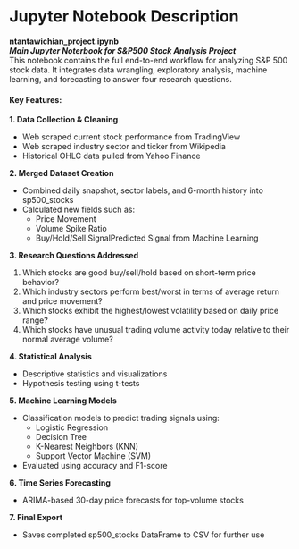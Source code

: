 # Jupyter Notebook Description

**ntantawichian_project.ipynb**  
_**Main Jupyter Noterbook for S&P500 Stock Analysis Project**_  
This notebook contains the full end-to-end workflow for analyzing S&P 500 stock data. It integrates data wrangling, exploratory analysis, machine learning, and forecasting to answer four research questions.

#### Key Features:
**1. Data Collection & Cleaning**
- Web scraped current stock performance from TradingView
- Web scraped industry sector and ticker from Wikipedia
- Historical OHLC data pulled from Yahoo Finance

**2. Merged Dataset Creation**
- Combined daily snapshot, sector labels, and 6-month history into sp500_stocks
- Calculated new fields such as:
    - Price Movement
    - Volume Spike Ratio
    - Buy/Hold/Sell SignalPredicted Signal from Machine Learning
 
**3. Research Questions Addressed**
1. Which stocks are good buy/sell/hold based on short-term price behavior?
2. Which industry sectors perform best/worst in terms of average return and price movement?
3. Which stocks exhibit the highest/lowest volatility based on daily price range?
4. Which stocks have unusual trading volume activity today relative to their normal average volume?

**4. Statistical Analysis**
- Descriptive statistics and visualizations
- Hypothesis testing using t-tests

**5. Machine Learning Models**
- Classification models to predict trading signals using:
  - Logistic Regression
  - Decision Tree
  - K-Nearest Neighbors (KNN)
  - Support Vector Machine (SVM)
- Evaluated using accuracy and F1-score

**6. Time Series Forecasting**
- ARIMA-based 30-day price forecasts for top-volume stocks

**7. Final Export**
- Saves completed sp500_stocks DataFrame to CSV for further use
